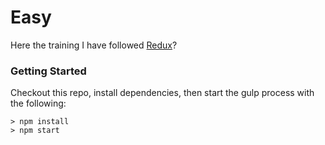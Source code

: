 # Easy

Here the training I have followed [Redux](https://www.udemy.com/react-redux/)?

### Getting Started


Checkout this repo, install dependencies, then start the gulp process with the following:

```
> npm install
> npm start
```
